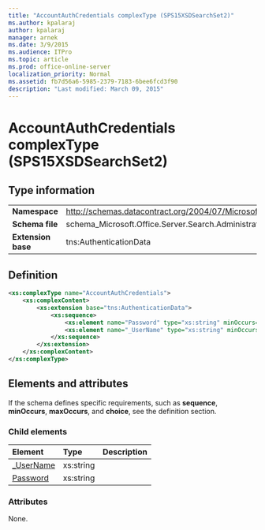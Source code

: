 ```yaml
---
title: "AccountAuthCredentials complexType (SPS15XSDSearchSet2)"
ms.author: kpalaraj
author: kpalaraj
manager: arnek
ms.date: 3/9/2015
ms.audience: ITPro
ms.topic: article
ms.prod: office-online-server
localization_priority: Normal
ms.assetid: fb7d56a6-5985-2379-7183-6bee6fcd3f90
description: "Last modified: March 09, 2015"
---
```


# AccountAuthCredentials complexType (SPS15XSDSearchSet2)

 
  
## Type information

|||
|:-----|:-----|
|**Namespace** <br/> |http://schemas.datacontract.org/2004/07/Microsoft.Office.Server.Search.Administration  <br/> |
|**Schema file** <br/> |schema_Microsoft.Office.Server.Search.Administration.xsd  <br/> |
|**Extension base** <br/> |tns:AuthenticationData  <br/> |
   
## Definition

```XML
<xs:complexType name="AccountAuthCredentials">
    <xs:complexContent>
        <xs:extension base="tns:AuthenticationData">
            <xs:sequence>
                <xs:element name="Password" type="xs:string" minOccurs="0"></xs:element>
                <xs:element name="_UserName" type="xs:string" minOccurs="0"></xs:element>
            </xs:sequence>
        </xs:extension>
    </xs:complexContent>
</xs:complexType>

```

## Elements and attributes

If the schema defines specific requirements, such as **sequence**, **minOccurs**, **maxOccurs**, and **choice**, see the definition section. 
  
### Child elements

|**Element**|**Type**|**Description**|
|:-----|:-----|:-----|
|[_UserName](_username-element-accountauthcredentials-complextypesps15xsdsearchset2.md) <br/> |xs:string  <br/> ||
|[Password](password-element-accountauthcredentials-complextypesps15xsdsearchset2.md) <br/> |xs:string  <br/> ||
   
### Attributes

None.
  

